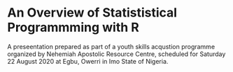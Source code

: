 # An Overview of Statististical Programmming with R
A preseentation prepared as part of a youth skills acqustion programme organized by Nehemiah Apostolic Resource Centre, scheduled for Saturday 22 August 2020 at Egbu, Owerri in Imo State of Nigeria.

